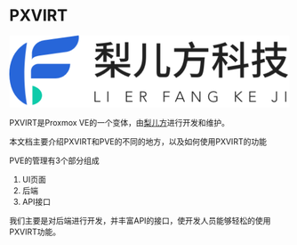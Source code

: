 # PXVIRT 

![](img/logo.png)

PXVIRT是Proxmox VE的一个变体，由[梨儿方](https://www.lierfang.com)进行开发和维护。

本文档主要介绍PXVIRT和PVE的不同的地方，以及如何使用PXVIRT的功能

PVE的管理有3个部分组成

1. UI页面
2. 后端
3. API接口

我们主要是对后端进行开发，并丰富API的接口，使开发人员能够轻松的使用PXVIRT功能。


